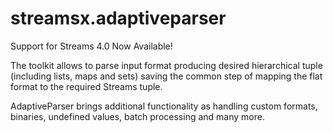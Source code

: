 streamsx.adaptiveparser
=======================

Support for Streams 4.0 Now Available!

The toolkit allows to parse input format producing desired hierarchical tuple (including lists, maps and sets) saving the common step of mapping the flat format to the required Streams tuple.

AdaptiveParser brings additional functionality as handling custom formats, binaries, undefined values, batch processing and many more.
